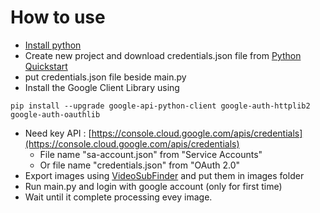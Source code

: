 # How to use
* [Install python](https://www.python.org/)
* Create new project and download credentials.json file from [Python Quickstart](https://developers.google.com/drive/api/v3/quickstart/python)
* put credentials.json file beside main.py
* Install the Google Client Library using
```
pip install --upgrade google-api-python-client google-auth-httplib2 google-auth-oauthlib
```
* Need key API : [https://console.cloud.google.com/apis/credentials](https://console.cloud.google.com/apis/credentials)
  - File name "sa-account.json" from "Service Accounts"
  - Or file name "credentials.json" from "OAuth 2.0"
* Export images using [VideoSubFinder](https://sourceforge.net/projects/videosubfinder/) and put them in images folder
* Run main.py and login with google account (only for first time)
* Wait until it complete processing evey image.
